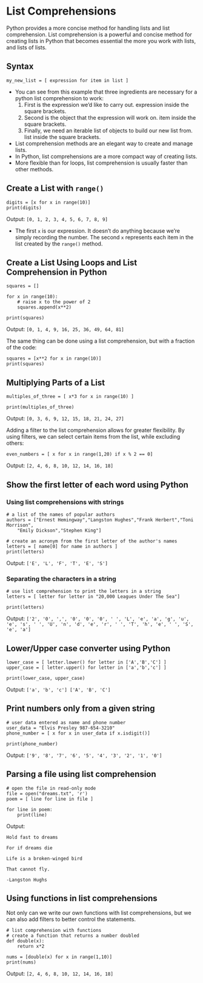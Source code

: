 # List Comprehensions

Python provides a more concise method for handling lists and list comprehension. List comprehension is a powerful and concise method for creating lists in Python that becomes essential the more you work with lists, and lists of lists.

## Syntax

`my_new_list = [ expression for item in list ]`

* You can see from this example that three ingredients are necessary for a python list comprehension to work:
  1. First is the expression we’d like to carry out. expression inside the square brackets.
  2. Second is the object that the expression will work on. item inside the square brackets.
  3. Finally, we need an iterable list of objects to build our new list from. list inside the square brackets.
* List comprehension methods are an elegant way to create and manage lists.
* In Python, list comprehensions are a more compact way of creating lists.
* More flexible than for loops, list comprehension is usually faster than other methods.

## Create a List with `range()`

```
digits = [x for x in range(10)]
print(digits)
```

Output: `[0, 1, 2, 3, 4, 5, 6, 7, 8, 9]`

* The first `x` is our expression. It doesn’t do anything because we’re simply recording the number. The second `x` represents each item in the list created by the `range()` method.

## Create a List Using Loops and List Comprehension in Python

```
squares = []

for x in range(10):
    # raise x to the power of 2
    squares.append(x**2)

print(squares)
```

Output: `[0, 1, 4, 9, 16, 25, 36, 49, 64, 81]`

The same thing can be done using a list comprehension, but with a fraction of the code:

```
squares = [x**2 for x in range(10)]
print(squares)
```

## Multiplying Parts of a List

```
multiples_of_three = [ x*3 for x in range(10) ]

print(multiples_of_three)
```

Output: `[0, 3, 6, 9, 12, 15, 18, 21, 24, 27]`

Adding a filter to the list comprehension allows for greater flexibility. By using filters, we can select certain items from the list, while excluding others:

`even_numbers = [ x for x in range(1,20) if x % 2 == 0]`

Output: `[2, 4, 6, 8, 10, 12, 14, 16, 18]`

## Show the first letter of each word using Python

### Using list comprehensions with strings

```
# a list of the names of popular authors
authors = ["Ernest Hemingway","Langston Hughes","Frank Herbert","Toni Morrison",
    "Emily Dickson","Stephen King"]

# create an acronym from the first letter of the author's names
letters = [ name[0] for name in authors ]
print(letters)
```

Output: `['E', 'L', 'F', 'T', 'E', 'S']`

### Separating the characters in a string

```
# use list comprehension to print the letters in a string
letters = [ letter for letter in "20,000 Leagues Under The Sea"]

print(letters)
```

Output: `['2', '0', ',', '0', '0', '0', ' ', 'L', 'e', 'a', 'g', 'u', 'e', 's', ' ', 'U', 'n', 'd', 'e', 'r', ' ', 'T', 'h', 'e', ' ', 'S', 'e', 'a']`

## Lower/Upper case converter using Python

```
lower_case = [ letter.lower() for letter in ['A','B','C'] ]
upper_case = [ letter.upper() for letter in ['a','b','c'] ]

print(lower_case, upper_case)
```

Output: `['a', 'b', 'c'] ['A', 'B', 'C']`

## Print numbers only from a given string

```
# user data entered as name and phone number
user_data = "Elvis Presley 987-654-3210"
phone_number = [ x for x in user_data if x.isdigit()]

print(phone_number)
```

Output: `['9', '8', '7', '6', '5', '4', '3', '2', '1', '0']`

## Parsing a file using list comprehension

```
# open the file in read-only mode
file = open("dreams.txt", 'r')
poem = [ line for line in file ]

for line in poem:
    print(line)
```

Output:

```
Hold fast to dreams

For if dreams die

Life is a broken-winged bird

That cannot fly.

-Langston Hughs
```

## Using functions in list comprehensions

Not only can we write our own functions with list comprehensions, but we can also add filters to better control the statements.

```
# list comprehension with functions
# create a function that returns a number doubled
def double(x):
    return x*2

nums = [double(x) for x in range(1,10)]
print(nums)
```

Output: `[2, 4, 6, 8, 10, 12, 14, 16, 18]`
